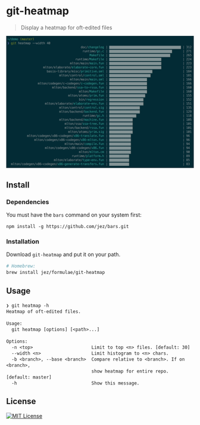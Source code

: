 # git-heatmap

> Display a heatmap for oft-edited files

![screenshot of git heatmap](screenshot.png)

## Install

### Dependencies

You must have the `bars` command on your system first:

```
npm install -g https://github.com/jez/bars.git
```

### Installation

Download `git-heatmap` and put it on your path.

```bash
# Homebrew:
brew install jez/formulae/git-heatmap
```

## Usage

```
❯ git heatmap -h
Heatmap of oft-edited files.

Usage:
  git heatmap [options] [<path>...]

Options:
  -n <top>                      Limit to top <n> files. [default: 30]
  --width <n>                   Limit histogram to <n> chars.
  -b <branch>, --base <branch>  Compare relative to <branch>. If on <branch>,
                                show heatmap for entire repo. [default: master]
  -h                            Show this message.
```

## License

[![MIT License](https://img.shields.io/badge/license-MIT-blue.svg)](https://jez.io/MIT-LICENSE.txt)
